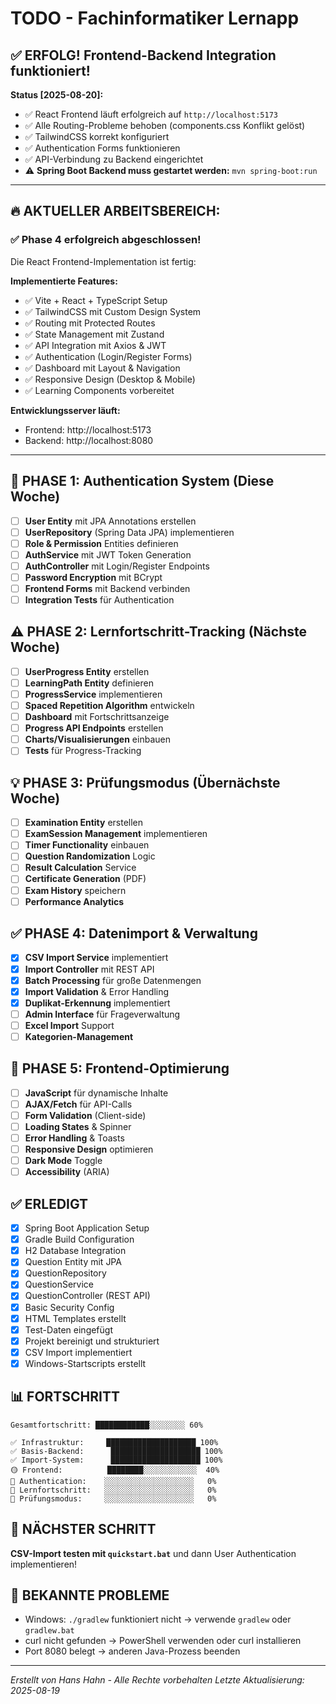 # TODO - Fachinformatiker Lernapp

## ✅ ERFOLG! Frontend-Backend Integration funktioniert!

**Status [2025-08-20]:**
- ✅ React Frontend läuft erfolgreich auf `http://localhost:5173`
- ✅ Alle Routing-Probleme behoben (components.css Konflikt gelöst)
- ✅ TailwindCSS korrekt konfiguriert
- ✅ Authentication Forms funktionieren
- ✅ API-Verbindung zu Backend eingerichtet
- ⚠️ **Spring Boot Backend muss gestartet werden:** `mvn spring-boot:run`

---

## 🔥 AKTUELLER ARBEITSBEREICH:

### ✅ Phase 4 erfolgreich abgeschlossen!
Die React Frontend-Implementation ist fertig:

**Implementierte Features:**
- ✅ Vite + React + TypeScript Setup
- ✅ TailwindCSS mit Custom Design System
- ✅ Routing mit Protected Routes
- ✅ State Management mit Zustand
- ✅ API Integration mit Axios & JWT
- ✅ Authentication (Login/Register Forms)
- ✅ Dashboard mit Layout & Navigation
- ✅ Responsive Design (Desktop & Mobile)
- ✅ Learning Components vorbereitet

**Entwicklungsserver läuft:**
- Frontend: http://localhost:5173
- Backend: http://localhost:8080

---

## 🚨 PHASE 1: Authentication System (Diese Woche)
- [ ] **User Entity** mit JPA Annotations erstellen
- [ ] **UserRepository** (Spring Data JPA) implementieren
- [ ] **Role & Permission** Entities definieren
- [ ] **AuthService** mit JWT Token Generation
- [ ] **AuthController** mit Login/Register Endpoints
- [ ] **Password Encryption** mit BCrypt
- [ ] **Frontend Forms** mit Backend verbinden
- [ ] **Integration Tests** für Authentication

## ⚠️ PHASE 2: Lernfortschritt-Tracking (Nächste Woche)
- [ ] **UserProgress Entity** erstellen
- [ ] **LearningPath Entity** definieren
- [ ] **ProgressService** implementieren
- [ ] **Spaced Repetition Algorithm** entwickeln
- [ ] **Dashboard** mit Fortschrittsanzeige
- [ ] **Progress API Endpoints** erstellen
- [ ] **Charts/Visualisierungen** einbauen
- [ ] **Tests** für Progress-Tracking

## 💡 PHASE 3: Prüfungsmodus (Übernächste Woche)
- [ ] **Examination Entity** erstellen
- [ ] **ExamSession Management** implementieren
- [ ] **Timer Functionality** einbauen
- [ ] **Question Randomization** Logic
- [ ] **Result Calculation** Service
- [ ] **Certificate Generation** (PDF)
- [ ] **Exam History** speichern
- [ ] **Performance Analytics**

## ✅ PHASE 4: Datenimport & Verwaltung
- [x] **CSV Import Service** implementiert
- [x] **Import Controller** mit REST API
- [x] **Batch Processing** für große Datenmengen
- [x] **Import Validation** & Error Handling
- [x] **Duplikat-Erkennung** implementiert
- [ ] **Admin Interface** für Frageverwaltung
- [ ] **Excel Import** Support
- [ ] **Kategorien-Management**

## 🎨 PHASE 5: Frontend-Optimierung
- [ ] **JavaScript** für dynamische Inhalte
- [ ] **AJAX/Fetch** für API-Calls
- [ ] **Form Validation** (Client-side)
- [ ] **Loading States** & Spinner
- [ ] **Error Handling** & Toasts
- [ ] **Responsive Design** optimieren
- [ ] **Dark Mode** Toggle
- [ ] **Accessibility** (ARIA)

## ✅ ERLEDIGT
- [x] Spring Boot Application Setup
- [x] Gradle Build Configuration
- [x] H2 Database Integration
- [x] Question Entity mit JPA
- [x] QuestionRepository
- [x] QuestionService
- [x] QuestionController (REST API)
- [x] Basic Security Config
- [x] HTML Templates erstellt
- [x] Test-Daten eingefügt
- [x] Projekt bereinigt und strukturiert
- [x] CSV Import implementiert
- [x] Windows-Startscripts erstellt

## 📊 FORTSCHRITT
```
Gesamtfortschritt: ████████████░░░░░░░░ 60%

✅ Infrastruktur:     ████████████████████ 100%
✅ Basis-Backend:      ████████████████████ 100%
✅ Import-System:      ████████████████████ 100%
🟡 Frontend:          ████████░░░░░░░░░░░░  40%
🔴 Authentication:    ░░░░░░░░░░░░░░░░░░░░   0%
🔴 Lernfortschritt:   ░░░░░░░░░░░░░░░░░░░░   0%
🔴 Prüfungsmodus:     ░░░░░░░░░░░░░░░░░░░░   0%
```

## 🎯 NÄCHSTER SCHRITT
**CSV-Import testen mit `quickstart.bat`** und dann User Authentication implementieren!

## 🐛 BEKANNTE PROBLEME
- Windows: `./gradlew` funktioniert nicht → verwende `gradlew` oder `gradlew.bat`
- curl nicht gefunden → PowerShell verwenden oder curl installieren
- Port 8080 belegt → anderen Java-Prozess beenden

---
*Erstellt von Hans Hahn - Alle Rechte vorbehalten*
*Letzte Aktualisierung: 2025-08-19*